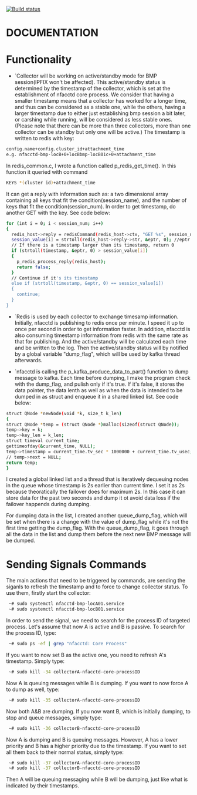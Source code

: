 [![Build status](https://github.com/pmacct/pmacct/workflows/ci/badge.svg?branch=master)](https://github.com/pmacct/pmacct/actions)

DOCUMENTATION
=============
# Functionality

  * `Collector will be working on active/standby mode for BMP session(IPFIX won't be affected). This active/standby status is determined by the timestamp of the collector, which is set at the establishment of nfacctd core process. We consider that having a smaller timestamp means that a collector has worked for a longer time, and thus can be considered as a stable one, while the others, having a larger timestamp due to either just establishing bmp session a bit later, or carshing while running, will be considered as less stable ones. (Please note that there can be more than three collectors, more than one collector can be standby but only one will be active.)
  The timestamp is written to redis with key:
  
  ```bash
  config.name+config.cluster_id+attachment_time
  e.g. nfacctd-bmp-locB+0+locBbmp-locB01c+0+attachment_time
  ```
 
  In redis_common.c, I wrote a function called p_redis_get_time(). In this function it queried with command
  
  ```bash
  KEYS *(cluster id)+attachment_time
  ```
  It can get a reply with information such as: a two dimensional array containing all keys that fit the condition(session_name), and the number of keys that fit the condition(session_num). In order to get timestamp, do another GET with the key.
  See code below:
  
  ```bash
 for (int i = 0; i < session_num; i++) 
  {
    redis_host->reply = redisCommand(redis_host->ctx, "GET %s", session_name[i]);
    session_value[i] = strtoll(redis_host->reply->str, &eptr, 0); //eptr is the endpointer, stands for NULL 
    // If there is a timestamp larger than its timestamp, return 0
    if (strtoll(timestamp, &eptr, 0) > session_value[i])
    {
      p_redis_process_reply(redis_host);
      return false;
    }
    // Continue if it's its timestamp
    else if (strtoll(timestamp, &eptr, 0) == session_value[i])
    {
      continue;
    }
  }
```
  
  * `Redis is used by each collector to exchange timesamp information. Initially, nfacctd is publishing to redis once per minute. I speed it up to once per second in order to get information faster. 
  In addition, nfacctd is also consuming timestamp information from redis with the same rate as that for publishing. And the active/standby will be calculated each time and be written to the log.
  Then the active/standby status will by notified by a global variable "dump_flag", which will be used by kafka thread afterwards.
  
  * `nfacctd is calling the p_kafka_produce_data_to_part() function to dump message to kafka. Each time before dumping, I make the program check with the dump_flag, and pulish only if it's true.
  If it's false, it stores the data pointer, the data lenth as well as when the data is intended to be dumped in as struct and enqueue it in a shared linked list.
  See code below:
  
  ```bash
struct QNode *newNode(void *k, size_t k_len)
{
  struct QNode *temp = (struct QNode *)malloc(sizeof(struct QNode));
  temp->key = k;
  temp->key_len = k_len;
  struct timeval current_time;
  gettimeofday(&current_time, NULL);                                      // Get time in micro second
  temp->timestamp = current_time.tv_sec * 1000000 + current_time.tv_usec; // Setting the time when redis connects as timestamp for this bmp session
  // temp->next = NULL;
  return temp;
}
  ```
  I created a global linked list and a thread that is iteratively dequeuing nodes in the queue whose timestamp is 2s earlier than current time. I set it as 2s because theoratically the failover does for maximum 2s. In this case it can store data for the past two seconds and dump it ot avoid data loss if the failover happends during dumping.
  
  For dumping data in the list, I created another queue_dump_flag, which will be set when there is a change with the value of dump_flag while it's not the first time getting the dump_flag.
  With the queue_dump_flag, it goes through all the data in the list and dump them before the next new BMP message will be dumped.

# Sending Signals Commands

The main actions that need to be triggered by commands, are sending the siganls to refresh the timestamp and to force to change collector status. To use them, firstly start the collector:


```bash
 ~# sudo systemctl nfacctd-bmp-locA01.service
 ~# sudo systemctl nfacctd-bmp-locB01.service
```

In order to send the signal, we need to search for the process ID of targeted process. Let's assume that now A is active and B is passive. To search for the process ID, type:

```bash
 ~# sudo ps -ef | grep "nfacctd: Core Process"
```

If you want to now set B as the active one, you need to refresh A's timestamp. Simply type:

```bash
 ~# sudo kill -34 collectorA-nfacctd-core-processID
```

Now A is queuing messages while B is dumping. If you want to now force A to dump as well, type:

```bash
 ~# sudo kill -35 collectorA-nfacctd-core-processID
```

Now both A&B are dumping. If you now want B, which is initially dumping, to stop and queue messages, simply type:

```bash
 ~# sudo kill -36 collectorB-nfacctd-core-processID
```

Now A is dumping and B is queuing messages. However, A has a lower priority and B has a higher priority due to the timestamp. If you want to set all them back to their normal status, simply type:

```bash
 ~# sudo kill -37 collectorA-nfacctd-core-processID
 ~# sudo kill -37 collectorB-nfacctd-core-processID
```

Then A will be queuing messaging while B will be dumping, just like what is indicated by their timestamps.

